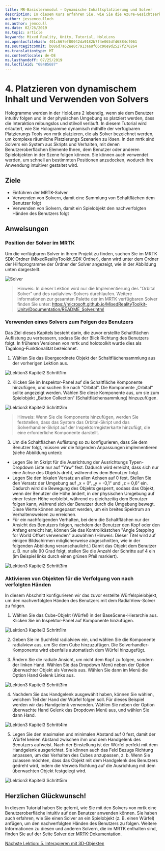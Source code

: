 ```yaml
---
title: MR-Basislernmodul – Dynamische Inhaltsplatzierung und Solver
description: In diesem Kurs erfahren Sie, wie Sie die Azure-Gesichtserkennung in einer Mixed Reality-Anwendung implementieren.
author: jessemcculloch
ms.author: jemccull
ms.date: 02/26/2019
ms.topic: article
keywords: Mixed Reality, Unity, Tutorial, HoloLens
ms.openlocfilehash: 401c667ef80042da9182b7f4e065dfd6884cf061
ms.sourcegitcommit: b086d7a62ee0c7913aa8f66c90e9d2527f270264
ms.translationtype: MT
ms.contentlocale: de-DE
ms.lasthandoff: 07/25/2019
ms.locfileid: "68485687"
---
```

# <a name="4-placing-dynamic-content-and-using-solvers"></a>4. Platzieren von dynamischem Inhalt und Verwenden von Solvers

Hologramme werden in der HoloLens 2 lebendig, wenn sie dem Benutzer intuitiv folgen und in der physischen Umgebung so platziert werden, dass die Interaktion reibungslos und stilvoll verläuft. In diesem Tutorial wird erläutert, wie Sie Hologramme dynamisch mithilfe der verfügbaren Platzierungs Tools von mrtk platzieren, die als Solver bezeichnet werden, um komplexe räumliche Platzierungs Szenarien zu lösen. In den mrtk sind Solvers ein System aus Skripts und Verhalten, mit denen Benutzeroberflächen Elemente Ihnen, dem Benutzer oder anderen Spielobjekten in der Szene folgen können. Sie können auch verwendet werden, um schnell an bestimmten Positionen anzudocken, wodurch Ihre Anwendung intuitiver gestaltet wird. 

## <a name="objectives"></a>Ziele

* Einführen der MRTK-Solver
* Verwenden von Solvern, damit eine Sammlung von Schaltflächen dem Benutzer folgt
* Verwenden von Solvern, damit ein Spielobjekt den nachverfolgten Händen des Benutzers folgt

## <a name="instructions"></a>Anweisungen

### <a name="location-of-solvers-in-the-mrtk"></a>Position der Solver im MRTK
 Um die verfügbaren Solver in Ihrem Projekt zu finden, suchen Sie im MRTK SDK-Ordner (MixedRealityToolkit.SDK-Ordner), dann wird unter dem Ordner der Hilfsprogramme der Ordner der Solver angezeigt, wie in der Abbildung unten dargestellt.

![Solver](images/lesson3_chapter1_step1im.PNG)

>Hinweis: In dieser Lektion wird nur die Implementierung des "Orbital Solver" und des radialview-Solvers durchlaufen. Weitere Informationen zur gesamten Palette der im MRTK verfügbaren Solver finden Sie unter: https://microsoft.github.io/MixedRealityToolkit-Unity/Documentation/README_Solver.html

### <a name="use-a-solver-to-follow-the-user"></a>Verwenden eines Solvers zum Folgen des Benutzers
Das Ziel dieses Kapitels besteht darin, die zuvor erstellte Schaltflächen Auflistung zu verbessern, sodass Sie der Blick Richtung des Benutzers folgt. In früheren Versionen von mrtk und holotoolkit wurde dies als Tagalong-Funktionalität bezeichnet.

1. Wählen Sie das übergeordnete Objekt der Schaltflächensammlung aus der vorherigen Lektion aus.

![Lektion3 Kapitel2 Schritt1im](images/Lesson3_chapter2_step1im.PNG)

2. Klicken Sie im Inspektor-Panel auf die Schaltfläche Komponente hinzufügen, und suchen Sie nach "Orbital". Die Komponente „Orbital“ sollte angezeigt werden. Wählen Sie diese Komponente aus, um sie zum Spielobjekt „Button Collection“ (Schaltflächensammlung) hinzuzufügen.

![Lektion3 Kapitel2 Schritt2im](images/Lesson3_Chapter2_step2im.PNG)

>Hinweis: Wenn Sie die Komponente hinzufügen, werden Sie feststellen, dass das System das Orbital-Skript und das Solverhandler-Skript auf der Inspektorregisterkarte hinzufügt, die eine erforderliche Komponente darstellt. 

3. Um die Schaltflächen Auflistung so zu konfigurieren, dass Sie dem Benutzer folgt, müssen wir die folgenden Anpassungen implementieren (siehe Abbildung unten):
- Legen Sie im Skript für die Ausrichtung der Ausrichtungs Typen-Dropdown Liste nur auf "Yaw" fest. Dadurch wird erreicht, dass sich nur eine Achse des Objekts dreht, während es dem Benutzer folgt.
- Legen Sie den lokalen Versatz an allen Achsen auf 0 fest. Stellen Sie den Versatz der Umgebung auf „x = 0“, „y = -0,1“ und „z = 0,6“ ein. Dadurch wird die Bewegung des Objekts gesperrt, sodass das Objekt, wenn der Benutzer die Höhe ändert, in der physischen Umgebung auf einer festen Höhe verbleibt, während es gleichzeitig dem Benutzer folgen kann, während sich der Benutzer durch die Umgebung bewegt. Diese Werte können angepasst werden, um ein breites Spektrum an Verhaltensweisen zu erreichen.
- Für ein nachfolgenden Verhalten, bei dem die Schaltflächen nur der Ansicht des Benutzers folgen, nachdem der Benutzer den Kopf oder den Anfang erreicht hat, können Sie das Kontrollkästchen "Angle Stepping for World Offset verwenden" auswählen (Hinweis: Dieser Titel wird auf einigen Bildschirmen möglicherweise abgeschnitten, wie in der folgenden Abbildung veranschaulicht.) Damit das Objekt dem Benutzer z. B. nur alle 90 Grad folgt, stellen Sie die Anzahl der Schritte auf 4 ein (im Beispiel links durch einen grünen Pfeil markiert). 

![Lektion3 Kapitel2 Schritt3im](images/Lesson3_chapter2_step3im.PNG)

### <a name="enabling-objects-to-follow-tracked-hands"></a>Aktivieren von Objekten für die Verfolgung von nach verfolgten Händen

In diesem Abschnitt konfigurieren wir das zuvor erstellte Würfelspielobjekt, um den nachverfolgten Händen des Benutzers mit dem RadialView-Solver zu folgen.

1. Wählen Sie das Cube-Objekt (Würfel) in der BaseScene-Hierarchie aus. Klicken Sie im Inspektor-Panel auf Komponente hinzufügen. 

![Lektion3 Kapitel3 Schritt1im](images/Lesson3_Chapter3_step1im.PNG)

2. Geben Sie im Suchfeld radialview ein, und wählen Sie die Komponente radialview aus, um Sie dem Cube hinzuzufügen. Die Solverhandler-Komponente wird ebenfalls automatisch dem Würfel hinzugefügt.

3. Ändern Sie die radiale Ansicht, um nicht dem Kopf zu folgen, sondern der linken Hand. Wählen Sie das Dropdown Menü neben der Option überwachter Objekt als Verweis aus. Wählen Sie dann im Menü die Option Hand Gelenk Links aus.

![Lektion3 Kapitel3 Schritt3im](images/Lesson3_chapter3_step3im.PNG)

4. Nachdem Sie das Handgelenk ausgewählt haben, können Sie wählen, welchem Teil der Hand der Würfel folgen soll. Für dieses Beispiel werden wir das Handgelenk verwenden. Wählen Sie neben der Option überwachte Hand Gelenk das Dropdown Menü aus, und wählen Sie dann Hand. 

![Lektion3 Kapitel3 Schritt4im](images/Lesson3_chapter3_step4im.PNG)

5. Legen Sie den maximalen und minimalen Abstand auf 0 fest, damit der Würfel keinen Abstand zwischen ihm und dem Handgelenk des Benutzers aufweist. Nach der Einstellung ist der Würfel perfekt mit dem Handgelenk ausgerichtet. Sie können auch das Feld Bezugs Richtung anpassen, um das Verhalten des Cubes anzupassen, z. b. Wenn Sie zulassen möchten, dass das Objekt mit dem Handgelenk des Benutzers gedreht wird, indem die Verweis Richtung auf die Ausrichtung mit dem überwachten Objekt festgelegt wird.

![Lektion3 Kapitel3 Schritt5im](images/Lesson3_chapter3_step5im.PNG)

## <a name="congratulations"></a>Herzlichen Glückwunsch!
In diesem Tutorial haben Sie gelernt, wie Sie mit den Solvers von mrtk eine Benutzeroberfläche intuitiv auf den Benutzer anwenden können. Sie haben auch erfahren, wie Sie einen Solver an ein Spielobjekt (z. B. einen Würfel) anfügen, um den nachverfolgten Händen des Benutzers zu folgen. Weitere Informationen zu diesen und anderen Solvern, die im MRTK enthalten sind, finden Sie auf der Seite [Solver der MRTK-Dokumentation](https://microsoft.github.io/MixedRealityToolkit-Unity/Documentation/README_Solver.html).

[Nächste Lektion: 5.    Interagieren mit 3D-Objekten](mrlearning-base-ch4.md)

